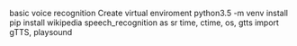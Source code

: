 basic voice recognition
Create virtual enviroment python3.5 -m venv <your env name>
install pip install wikipedia speech_recognition as sr
time, ctime, os, gtts import gTTS, playsound
